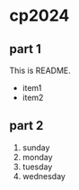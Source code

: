 # cp2024

## part 1
This is README.
- item1
- item2

## part 2
1. sunday
1. monday
1. tuesday
1. wednesday
